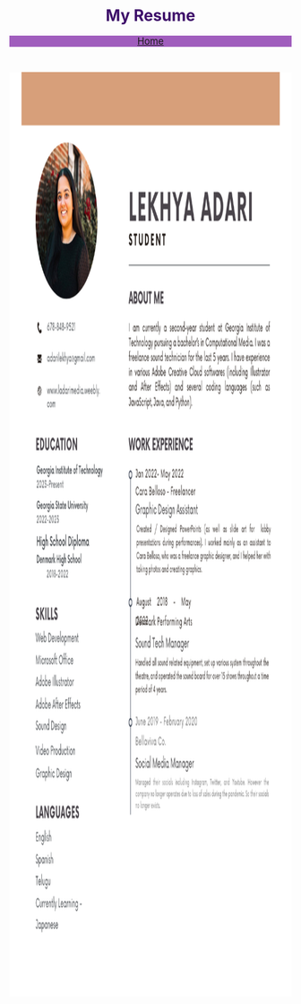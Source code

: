 <!DOCTYPE html>
<html lang = "en">
    <head>
        <meta charset = "utf-8">
<!--         <title>Lekhya Adari Personal Website</title> -->
    </head>
    <body>
        <h1 style = "text-align:center; color:rgb(63, 16, 107); font-size:200%;">My Resume</h1>
        <nav style = "text-align:center; background-color:rgb(160, 93, 189); font-size: 120%;">
            <a href="personal_website.md">Home</a>
        </nav>
        <p><br></p>
        <img src="resume.png" width="1250" height="1650">
    </body>
</html>
